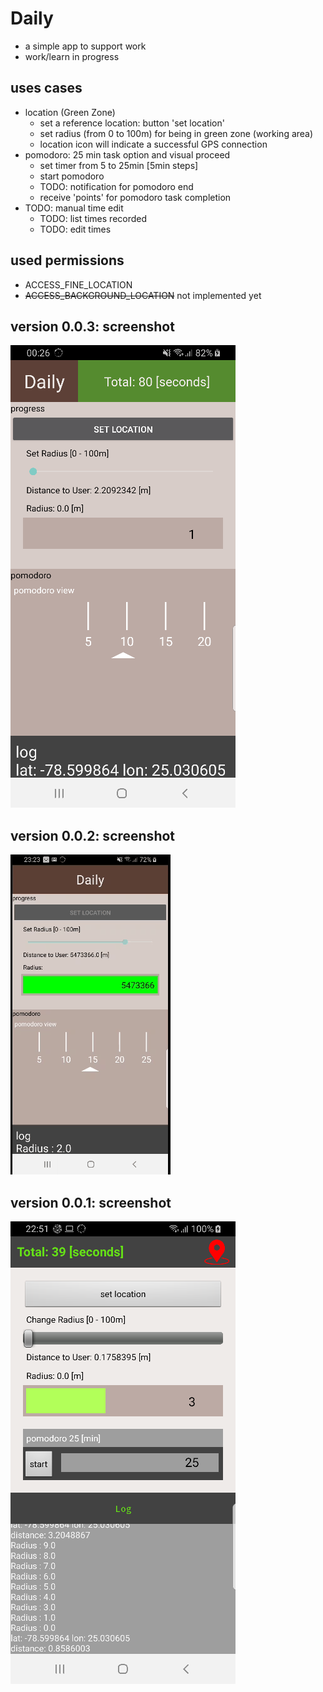 # Daily
* a simple app to support work
* work/learn in progress

## uses cases
* location (Green Zone)
    * set a reference location: button 'set location'
    * set radius (from 0 to 100m) for being in green zone (working area)
    * location icon will indicate a successful GPS connection
* pomodoro: 25 min task option and visual proceed
    * set timer from 5 to 25min [5min steps]
    * start pomodoro
    * TODO: notification for pomodoro end
    * receive 'points' for pomodoro task completion
* TODO: manual time edit
    * TODO: list times recorded
    * TODO: edit times

## used permissions
* ACCESS_FINE_LOCATION
* ~~ACCESS_BACKGROUND_LOCATION~~ not implemented yet 

## version 0.0.3: screenshot
![](daily-v3.png)
## version 0.0.2: screenshot
![](daily-v2.gif)
## version 0.0.1: screenshot
![](daily-v1.png)
